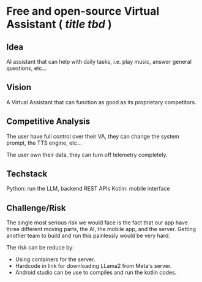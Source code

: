 # Free and open-source Virtual Assistant ( *title tbd* )
## Idea
AI assistant that can help with daily tasks, i.e. play music, answer general questions, etc...

## Vision
A Virtual Assistant that can function as good as its proprietary competitors.

## Competitive Analysis
The user have full control over their VA, they can change the system prompt, the TTS engine, etc...

The user own their data, they can turn off telemetry completely.

## Techstack
Python: run the LLM, backend REST APIs
Kotlin: mobile interface 

## Challenge/Risk
The single most serious risk we would face is the fact that our app have three different moving parts, the AI, the mobile app, and the server. Getting another team to build and run this painlessly would be very hard.

The risk can be reduce by:
- Using containers for the server.
- Hardcode in link for downloading LLama2 from Meta's server.
- Android studio can be use to compiles and run the kotlin codes.
